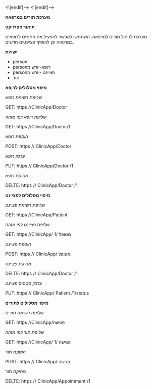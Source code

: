<![endif]--> <![endif]-->


**מערכת תורים במרפאה**

**תיאור הפרויקט**

מערכת לניהול תורים למרפאה. השתמשו לאפשר להפעיל את התורים לרופאים במרפאה וכן להוסיף פציינטים חדשים.

**ישויות**

 - person
 - personרופא-יורש מ
 - personפציינט -יורש מ
 - תור

**מיפוי מסלולים לרופא**


*שליפת רשימת רופא* 

GET: https //ClinicApp/Doctor

*שליפת רופא לפי מזהה* 

GET: https //ClinicApp/Doctor/1

 *הוספת רופא* 

POST: https // ClinicApp/Doctor

 *עדכון רופא* 

PUT: https // ClinicApp/Doctor /1

 *מחיקת רופא* 

DELTE: https // ClinicApp/Doctor /1

**מיפוי מסלולים לפציינט**


*שליפת רשימת פציינט* 

GET: https //ClinicApp/Patient

*שליפת פציינט לפי מזהה* 

GET: https //ClinicApp/ מטופל /1

 *הוספת פציינט* 

POST: https // ClinicApp/ מטופל

 *מחיקת פציינט* 

DELTE: https // ClinicApp/Doctor /1

*עדכון סטטוס פציינט* 

PUT: https // ClinicApp/ Patient /1/status

**מיפוי מסלולים לתורים**


*שליפת רשימת תורים* 

GET: https //ClinicApp/פגישה

*שליפת תור לפי מזהה* 

GET: https //ClinicApp/ פגישה /1

 *הוספת תור* 

POST: https // ClinicApp/ פגישה

 *מחיקת תור* 

DELTE: https // ClinicApp/Appointment /1
